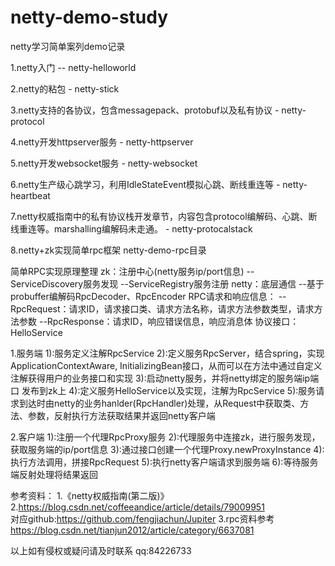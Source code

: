 # netty-demo-study
netty学习简单案列demo记录

1.netty入门 -- netty-helloworld

2.netty的粘包 - netty-stick

3.netty支持的各协议，包含messagepack、protobuf以及私有协议  - netty-protocol

4.netty开发httpserver服务 - netty-httpserver

5.netty开发websocket服务 - netty-websocket

6.netty生产级心跳学习，利用IdleStateEvent模拟心跳、断线重连等 - netty-heartbeat

7.netty权威指南中的私有协议栈开发章节，内容包含protocol编解码、心跳、断线重连等。marshalling编解码未走通。 - netty-protocalstack

8.netty+zk实现简单rpc框架 netty-demo-rpc目录

简单RPC实现原理整理
zk：注册中心(netty服务ip/port信息)
 --ServiceDiscovery服务发现
 --ServiceRegistry服务注册
netty：底层通信
 --基于probuffer编解码RpcDecoder、RpcEncoder
RPC请求和响应信息：
 --RpcRequest：请求ID，请求接口类、请求方法名称，请求方法参数类型，请求方法参数
 --RpcResponse：请求ID，响应错误信息，响应消息体
协议接口：HelloService

1.服务端
 1):服务定义注解RpcService
 2):定义服务RpcServer，结合spring，实现ApplicationContextAware, InitializingBean接口，从而可以在方法中通过自定义注解获得用户的业务接口和实现
 3):启动netty服务，并将netty绑定的服务端ip端口 发布到zk上
 4):定义服务HelloService以及实现，注解为RpcService
 5):服务请求到达时由netty的业务hanlder(RpcHandler)处理，从Request中获取类、方法、参数，反射执行方法获取结果并返回netty客户端

2.客户端
 1):注册一个代理RpcProxy服务
 2):代理服务中连接zk，进行服务发现，获取服务端的ip/port信息
 3):通过接口创建一个代理Proxy.newProxyInstance
 4):执行方法调用，拼接RpcRequest
 5):执行netty客户端请求到服务端
 6):等待服务端反射处理将结果返回


参考资料：
 1.《netty权威指南(第二版)》
 2.https://blog.csdn.net/coffeeandice/article/details/79009951  
 对应github:https://github.com/fengjiachun/Jupiter
 3.rpc资料参考
 https://blog.csdn.net/tianjun2012/article/category/6637081
 
 以上如有侵权或疑问请及时联系
 qq:84226733
